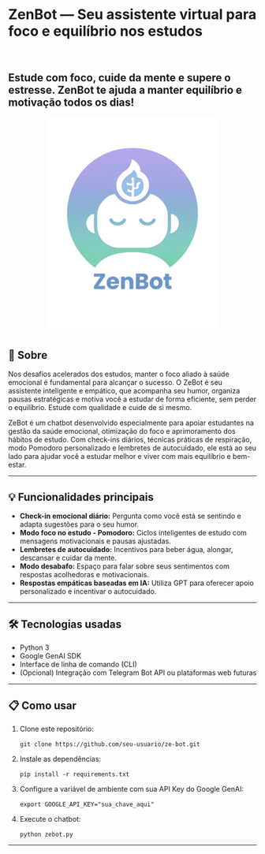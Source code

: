 <!DOCTYPE html>
<html lang="pt-BR">
<head>
<meta charset="UTF-8" />
<meta name="viewport" content="width=device-width, initial-scale=1" />
</head>
<body>

<h1>ZenBot — Seu assistente virtual para foco e equilíbrio nos estudos</h1>

</br>
<h2>Estude com foco, cuide da mente e supere o estresse. ZenBot te ajuda a manter equilíbrio e motivação todos os dias!</h2>
<p align="center">
  <img src="./ZenBot.png" alt="ZenBot" width="350"/>
</p>

<h2>🚀 Sobre</h2>
<p>Nos desafios acelerados dos estudos, manter o foco aliado à saúde emocional é fundamental para alcançar o sucesso. O ZeBot é seu assistente inteligente e empático, que acompanha seu humor, organiza pausas estratégicas e motiva você a estudar de forma eficiente, sem perder o equilíbrio. Estude com qualidade e cuide de si mesmo.</p>
<p>ZeBot é um chatbot desenvolvido especialmente para apoiar estudantes na gestão da saúde emocional, otimização do foco e aprimoramento dos hábitos de estudo. Com check-ins diários, técnicas práticas de respiração, modo Pomodoro personalizado e lembretes de autocuidado, ele está ao seu lado para ajudar você a estudar melhor e viver com mais equilíbrio e bem-estar.</p>


<hr />

<h2>💡 Funcionalidades principais</h2>
<ul>
  <li><strong>Check-in emocional diário:</strong> Pergunta como você está se sentindo e adapta sugestões para o seu humor.</li>
  <li><strong>Modo foco no estudo - Pomodoro:</strong> Ciclos inteligentes de estudo com mensagens motivacionais e pausas ajustadas.</li>
  <li><strong>Lembretes de autocuidado:</strong> Incentivos para beber água, alongar, descansar e cuidar da mente.</li>
  <li><strong>Modo desabafo:</strong> Espaço para falar sobre seus sentimentos com respostas acolhedoras e motivacionais.</li>
  <li><strong>Respostas empáticas baseadas em IA:</strong> Utiliza GPT para oferecer apoio personalizado e incentivar o autocuidado.</li>
</ul>

<hr />

<h2>🛠 Tecnologias usadas</h2>
<ul>
  <li>Python 3</li>
  <li>Google GenAI SDK</li>
  <li>Interface de linha de comando (CLI)</li>
  <li>(Opcional) Integração com Telegram Bot API ou plataformas web futuras</li>
</ul>

<hr />

<h2>📋 Como usar</h2>
<ol>
  <li>Clone este repositório:
    <pre><code>git clone https://github.com/seu-usuario/ze-bot.git</code></pre>
  </li>
  <li>Instale as dependências:
    <pre><code>pip install -r requirements.txt</code></pre>
  </li>
  <li>Configure a variável de ambiente com sua API Key do Google GenAI:
    <pre><code>export GOOGLE_API_KEY="sua_chave_aqui"</code></pre>
  </li>
  <li>Execute o chatbot:
    <pre><code>python zebot.py</code></pre>
  </li>
</ol>

<hr />

</body>
</html>
